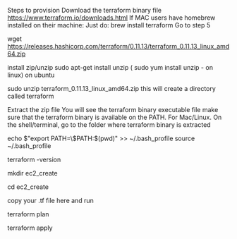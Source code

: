 Steps to provision
Download the terraform binary file https://www.terraform.io/downloads.html
If MAC users have homebrew installed on their machine: Just do: brew install terraform Go to step 5

wget https://releases.hashicorp.com/terraform/0.11.13/terraform_0.11.13_linux_amd64.zip

install zip/unzip
sudo apt-get install unzip ( sudo yum install unzip - on linux) on ubuntu

sudo unzip terraform_0.11.13_linux_amd64.zip
this will create a directory called terraform

Extract the zip file
You will see the terraform binary executable file
make sure that the terraform binary is available on the PATH.
For Mac/Linux. On the shell/terminal, go to the folder where terraform binary is extracted

echo $"export PATH=\$PATH:$(pwd)" >> ~/.bash_profile
source ~/.bash_profile

terraform -version

mkdir ec2_create

cd ec2_create

copy your .tf file here and run

terraform plan

terraform apply

